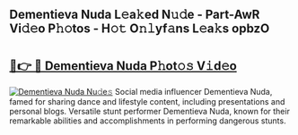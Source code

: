 ## Dementieva Nuda L𝚎a𝚔ed N𝚞𝚍e - Part-AwR Vi𝚍𝚎o P𝚑𝚘tos - H𝚘𝚝 O𝚗𝚕yf𝚊ns L𝚎a𝚔s opbzO

# <h2><a href="http://kfcbqtv.oniu.top/?m=Dementieva+Nuda">🔗👉 🔴 Dementieva Nuda P𝚑ot𝚘𝚜 V𝚒d𝚎o</a></h2>

[![Dementieva Nuda Nu𝚍e𝚜](https://i.imgur.com/0qMVB7G.gif)](http://kfcbqtv.oniu.top/?m=Dementieva+Nuda)
Social media influencer Dementieva Nuda, famed for sharing dance and lifestyle content, including presentations and personal blogs. Versatile stunt performer Dementieva Nuda, known for their remarkable abilities and accomplishments in performing dangerous stunts.  
